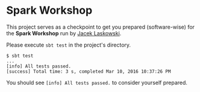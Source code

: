 # Spark Workshop

This project serves as a checkpoint to get you prepared (software-wise) for the **Spark Workshop** run by [Jacek Laskowski](https://twitter.com/jaceklaskowski).

Please execute `sbt test` in the project's directory.

```
$ sbt test
...
[info] All tests passed.
[success] Total time: 3 s, completed Mar 10, 2016 10:37:26 PM
```

You should see `[info] All tests passed.` to consider yourself prepared.
